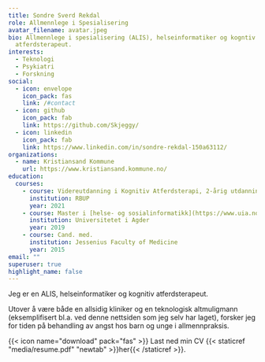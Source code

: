 ```yaml
---
title: Sondre Sverd Rekdal
role: Allmennlege i Spesialisering
avatar_filename: avatar.jpeg
bio: Allmennlege i spesialisering (ALIS), helseinformatiker og kogntiv
  atferdsterapeut.
interests:
  - Teknologi
  - Psykiatri
  - Forskning
social:
  - icon: envelope
    icon_pack: fas
    link: /#contact
  - icon: github
    icon_pack: fab
    link: https://github.com/Skjeggy/
  - icon: linkedin
    icon_pack: fab
    link: https://www.linkedin.com/in/sondre-rekdal-150a63112/
organizations:
  - name: Kristiansand Kommune
    url: https://www.kristiansand.kommune.no/
education:
  courses:
    - course: Videreutdanning i Kognitiv Atferdsterapi, 2-årig utdanning
      institution: RBUP
      year: 2021
    - course: Master i [helse- og sosialinformatikk](https://www.uia.no/studier/helse-og-sosialinformatikk)
      institution: Universitetet i Agder
      year: 2019
    - course: Cand. med.
      institution: Jessenius Faculty of Medicine
      year: 2015
email: ""
superuser: true
highlight_name: false
---
```

Jeg er en ALIS, helseinformatiker og kognitiv atferdsterapeut. 

Utover å være både en allsidig kliniker og en teknologisk altmuligmann (eksemplifisert bl.a. ved denne nettsiden som jeg selv har laget), forsker jeg for tiden på behandling av angst hos barn og unge i allmennpraksis. 

{{< icon name="download" pack="fas" >}} Last ned min CV {{< staticref "media/resume.pdf" "newtab" >}}her{{< /staticref >}}.